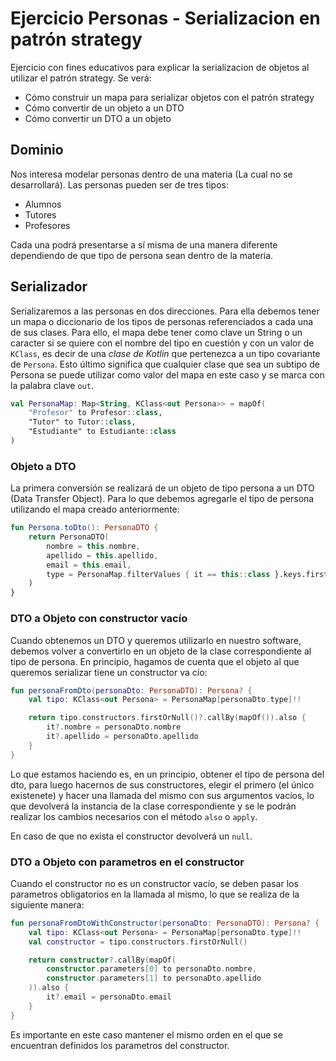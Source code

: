 # Ejercicio Personas - Serializacion en patrón strategy

Ejercicio con fines educativos para explicar la serializacion de objetos al utilizar el patrón strategy. Se verá:

* Cómo construir un mapa para serializar objetos con el patrón strategy
* Cómo convertir de un objeto a un DTO
* Cómo convertir un DTO a un objeto

## Dominio

Nos interesa modelar personas dentro de una materia (La cual no se desarrollará).
Las personas pueden ser de tres tipos: 

- Alumnos
- Tutores
- Profesores

Cada una podrá presentarse a sí misma de una manera diferente dependiendo de que tipo de persona sean dentro de la materia.

## Serializador

Serializaremos a las personas en dos direcciones. Para ella debemos tener un mapa o diccionario de los tipos de personas referenciados a cada una de sus clases. Para ello, el mapa debe tener como clave un String o un caracter si se quiere con el nombre del tipo en cuestión y con un valor de `KClass`, es decir de una _clase de Kotlin_ que pertenezca a un tipo covariante de `Persona`. Esto último significa que cualquier clase que sea un subtipo de Persona se puede utilizar como valor del mapa en este caso y se marca con la palabra clave `out`.

``` kotlin
val PersonaMap: Map<String, KClass<out Persona>> = mapOf(
    "Profesor" to Profesor::class,
    "Tutor" to Tutor::class,
    "Estudiante" to Estudiante::class
)
```

### Objeto a DTO
La primera conversión se realizará de un objeto de tipo persona a un DTO (Data Transfer Object). Para lo que debemos agregarle el tipo de persona utilizando el mapa creado anteriormente:

``` kotlin
fun Persona.toDto(): PersonaDTO {
    return PersonaDTO(
        nombre = this.nombre,
        apellido = this.apellido,
        email = this.email,
        type = PersonaMap.filterValues { it == this::class }.keys.first()
    )
}
```

### DTO a Objeto con constructor vacío

Cuando obtenemos un DTO y queremos utilizarlo en nuestro software, debemos volver a convertirlo en un objeto de la clase correspondiente al tipo de persona. En principio, hagamos de cuenta que el objeto al que queremos serializar tiene un constructor va cío:

``` kotlin
fun personaFromDto(personaDto: PersonaDTO): Persona? {
    val tipo: KClass<out Persona> = PersonaMap[personaDto.type]!!

    return tipo.constructors.firstOrNull()?.callBy(mapOf()).also {
        it?.nombre = personaDto.nombre
        it?.apellido = personaDto.apellido
    }
}
```
Lo que estamos haciendo es, en un principio, obtener el tipo de persona del dto, para luego hacernos de sus constructores, elegir el primero (el único existenete) y hacer una llamada del mismo con sus argumentos vacíos, lo que devolverá la instancia de la clase correspondiente y se le podrán realizar los cambios necesarios con el método `also` o `apply`.

En caso de que no exista el constructor devolverá un `null`.

### DTO a Objeto con parametros en el constructor

Cuando el constructor no es un constructor vacío, se deben pasar los parametros obligatorios en la llamada al mismo, lo que se realiza de la siguiente manera:

``` kotlin
fun personaFromDtoWithConstructor(personaDto: PersonaDTO): Persona? {
    val tipo: KClass<out Persona> = PersonaMap[personaDto.type]!!
    val constructor = tipo.constructors.firstOrNull()

    return constructor?.callBy(mapOf(
        constructor.parameters[0] to personaDto.nombre,
        constructor.parameters[1] to personaDto.apellido
    )).also {
        it?.email = personaDto.email
    }
}
```

Es importante en este caso mantener el mismo orden en el que se encuentran definidos los parametros del constructor.
